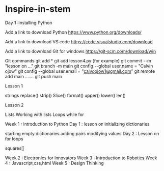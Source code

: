 # Inspire-in-stem

Day 1 :Installing Python

Add a link to download Python https://www.python.org/downloads/

Add a link to download VS code https://code.visualstudio.com/download

Add a link to download Git for windows https://git-scm.com/download/win

Git commands
git add * git add lesson4.py (for example) git commit --m "lesson on ..." git branch -m main git config --global user.name = "Calvin ojow" git config --global user.email = "calvoojow1@gmail.com" git remote add main ....... git push main

Lesson 1 

strings replace() strip() Slice() format() upper() lower() len()

Lesson 2

Lists Working with lists Loops while for

Week 1 : Introduction to Python
Day 1 : lesson on initializing dictionaries

   starting empty dictionaries
   adding pairs
   modifying values
Day 2 : Lesson on for loops

squares[]

Week 2 : Electronics for Innovators
Week 3 : Introduction to Robotics
Week 4 : Javascript,css,html
Week 5 : Design Thinking
